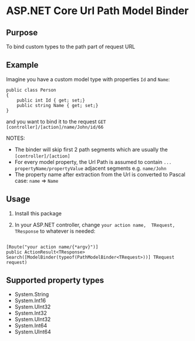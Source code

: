 # ASP.NET Core Url Path Model Binder

## Purpose
To bind custom types to the path part of request URL

## Example
Imagine you have a custom model type with properties `Id` and `Name`:

```
public class Person
{
	public int Id { get; set;}
	public string Name { get; set;}
}

```
and you want to bind it to the request `GET [controller]/[action]/name/John/id/66`

NOTES:
- The binder will skip first 2 path segments which are usually the `[controller]/[action]`
- For every model property, the Url Path is assumed to contain  `... propertyName/propertyValue` adjacent segments e.g. `name/John`
- The property name after extraction from the Url is converted to Pascal case: `name` => `Name`

## Usage
1. Install this package

2. In your ASP.NET controller, change `your action name,  TRequest, TResponse` to whatever is needed:
```

[Route("your action name/{*argv}")]
public ActionResult<TResponse> Search([ModelBinder(typeof(PathModelBinder<TRequest>))] TRequest request)
```

## Supported property types
- System.String
- System.Int16
- System.UInt32
- System.Int32
- System.UInt32
- System.Int64
- System.UInt64

